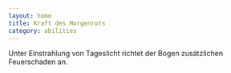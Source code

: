 ```yaml
---
layout: home
title: Kraft des Morgenrots
category: abilities
---
```


Unter Einstrahlung von Tageslicht richtet der Bogen zusätzlichen Feuerschaden an.